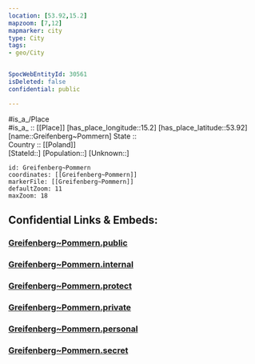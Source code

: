 ```yaml
---
location: [53.92,15.2] 
mapzoom: [7,12] 
mapmarker: city 
type: City
tags:
- geo/City


SpocWebEntityId: 30561
isDeleted: false
confidential: public

---
```

#is_a_/Place  
#is_a_ :: [[Place]] 
[has_place_longitude::15.2] 
[has_place_latitude::53.92] 
[name::Greifenberg~Pommern] 
State ::  
Country :: [[Poland]]  
[StateId::] 
[Population::] 
[Unknown::] 


```leaflet
id: Greifenberg~Pommern
coordinates: [[Greifenberg~Pommern]] 
markerFile: [[Greifenberg~Pommern]] 
defaultZoom: 11 
maxZoom: 18
```


## Confidential Links & Embeds: 

### [Greifenberg~Pommern.public](/_public/\Earth\Continent\Europe\Europe~East\Poland\Provinces~Poland\West_Pomeranian\CityGreifenberg~Pommern.public.md) 

### [Greifenberg~Pommern.internal](/_internal/\Earth\Continent\Europe\Europe~East\Poland\Provinces~Poland\West_Pomeranian\CityGreifenberg~Pommern.internal.md) 

### [Greifenberg~Pommern.protect](/_protect/\Earth\Continent\Europe\Europe~East\Poland\Provinces~Poland\West_Pomeranian\CityGreifenberg~Pommern.protect.md) 

### [Greifenberg~Pommern.private](/_private/\Earth\Continent\Europe\Europe~East\Poland\Provinces~Poland\West_Pomeranian\CityGreifenberg~Pommern.private.md) 

### [Greifenberg~Pommern.personal](/_personal/\Earth\Continent\Europe\Europe~East\Poland\Provinces~Poland\West_Pomeranian\CityGreifenberg~Pommern.personal.md) 

### [Greifenberg~Pommern.secret](/_secret/\Earth\Continent\Europe\Europe~East\Poland\Provinces~Poland\West_Pomeranian\CityGreifenberg~Pommern.secret.md)

